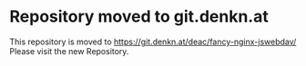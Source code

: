 Repository moved to git.denkn.at
================================

This repository is moved to https://git.denkn.at/deac/fancy-nginx-jswebdav/
Please visit the new Repository.
